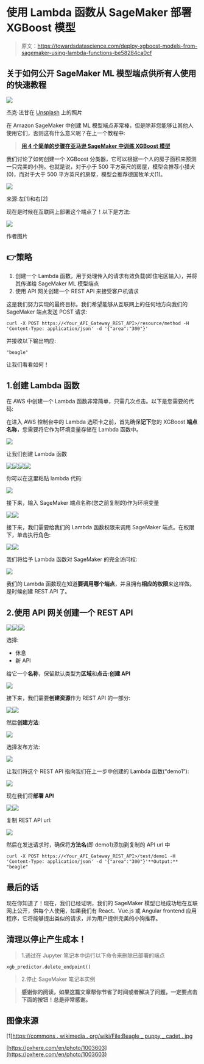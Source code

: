 # 使用 Lambda 函数从 SageMaker 部署 XGBoost 模型

> 原文：<https://towardsdatascience.com/deploy-xgboost-models-from-sagemaker-using-lambda-functions-be58284ca0cf>

## 关于如何公开 SageMaker ML 模型端点供所有人使用的快速教程

![](img/b2e6c22a5202fbd166914fd61e8145ca.png)

杰克·法甘在 [Unsplash](https://unsplash.com?utm_source=medium&utm_medium=referral) 上的照片

在 Amazon SageMaker 中创建 ML 模型端点非常棒，但是除非您能够让其他人使用它们，否则这有什么意义呢？在上一个教程中:

> [**用 4 个简单的步骤在亚马逊 SageMaker 中训练 XGBoost 模型**](https://medium.com/@nikola.kuzmic945/train-xgboost-models-in-amazon-sagemaker-in-4-simple-steps-4eb3e104ee61)

我们讨论了如何创建一个 XGBoost 分类器，它可以根据一个人的房子面积来预测一只完美的小狗。也就是说，对于小于 500 平方英尺的房屋，模型会推荐小猎犬(0)，而对于大于 500 平方英尺的房屋，模型会推荐德国牧羊犬(1)。

![](img/78be886705ef0b3be4f83b926ceafbf9.png)

来源:左[1]和右[2]

现在是时候在互联网上部署这个端点了！以下是方法:

![](img/fd9a55c4cc3e71cdc130265b23cf51d9.png)

作者图片

## 👉策略

1.  创建一个 Lambda 函数，用于处理传入的请求有效负载(即住宅区输入)，并将其传递给 SageMaker ML 模型端点
2.  使用 API 网关创建一个 REST API 来接受客户机请求

这是我们努力实现的最终目标。我们希望能够从互联网上的任何地方向我们的 SageMaker 端点发送 POST 请求:

```
curl -X POST https://<Your_API_Gateway_REST_API>/resource/method -H 'Content-Type: application/json' -d '{"area":"300"}'
```

并接收以下输出响应:

```
"beagle"
```

让我们看看如何！

## 1.创建 Lambda 函数

在 AWS 中创建一个 Lambda 函数非常简单，只需几次点击。以下是您需要的代码:

在进入 AWS 控制台中的 Lambda 选项卡之前，首先确保**记下**您的 XGBoost **端点名称**，您需要将它作为环境变量存储在 Lambda 函数中。

![](img/3eb69353ad68593b7ab948af570648f5.png)

让我们创建 Lambda 函数

![](img/02a2e7d155f1a3d43378e8723cbefef5.png)![](img/fab6fb9d6906dd269047763f3389701d.png)![](img/303bdf95d243006914963de29cc127e4.png)![](img/e182b075fb1b7192d210a217d39b3aaf.png)

你可以在这里粘贴 lambda 代码:

![](img/396d5e608273c1a54cfc2b07d90fae90.png)

接下来，输入 SageMaker 端点名称(您之前复制的)作为环境变量

![](img/206b6458d33c25776a4462ad6a24fed4.png)![](img/de67c0a64e4096c1dae3b283002190e3.png)

接下来，我们需要给我们的 Lambda 函数权限来调用 SageMaker 端点。在权限下，单击执行角色:

![](img/11b472b1eaf79af42b00333d7b7aa649.png)![](img/7b4b26a2eb5c979cee330f74386ea30b.png)

我们将给予 Lambda 函数对 SageMaker 的完全访问权:

![](img/3082525018d8df2259fad33cb99290c3.png)

我们的 Lambda 函数现在知道**要调用哪个端点**，并且拥有**相应的权限**来这样做。是时候创建 REST API 了。

## 2.使用 API 网关创建一个 REST API

![](img/17a03d57ea8a3304160508e2901da0d1.png)![](img/f87f3d3c544f6cc8231dde304c8d93da.png)![](img/62de5afb52ce0baa886083881a20d6db.png)

选择:

*   休息
*   新 API

给它一个**名称**，保留默认类型为**区域**和**点击:创建 API**

![](img/e68e0cd814721243dfa274d201e2d3b3.png)

接下来，我们需要**创建资源**作为 REST API 的一部分:

![](img/9d537ce3df8a9ce3a8024d3ad782a6d5.png)![](img/bb045dd5ce614a909cd8b6d01c92b6be.png)

然后**创建方法**:

![](img/050574672fb6212bb8111081b2655ee3.png)

选择发布方法:

![](img/4596cfb72881b1cb256cbd6459a5a1d2.png)

让我们将这个 REST API 指向我们在上一步中创建的 Lambda 函数(“demo1”):

![](img/50411a4b54b85f0db18b280fb4e23e23.png)

现在我们将**部署 API**

![](img/4edaf2b97d74d132568a70cebb566fc1.png)![](img/80ffa4297dd622abaf9a1cdeb86446d4.png)

复制 REST API url:

![](img/b04a905307905ebde0b9e33050b978ce.png)

然后在发送请求时，确保将**方法名**(即 demo1)添加到复制的 API url 中

```
curl -X POST https://<Your_API_Gateway_REST_API>/test/demo1 -H 'Content-Type: application/json' -d '{"area":"300"}'**Output:**
"beagle"
```

## 最后的话

现在你知道了！现在，我们已经证明，我们的 SageMaker 模型已经成功地在互联网上公开，供每个人使用，如果我们有 React、Vue.js 或 Angular frontend 应用程序，它将能够提出类似的请求，并为用户提供完美的小狗推荐。

## 清理以停止产生成本！

> 1.通过在 Jupyter 笔记本中运行以下命令来删除已部署的端点

```
xgb_predictor.delete_endpoint()
```

> 2.停止 SageMaker 笔记本实例

> **感谢你的阅读，如果这篇文章帮你节省了时间或者解决了问题，一定要点击下面的按钮！总是非常感谢。**

## 图像来源

[1][https://commons . wikimedia . org/wiki/File:Beagle _ puppy _ cadet . jpg](https://commons.wikimedia.org/wiki/File:Beagle_puppy_Cadet.jpg)

[https://pxhere.com/en/photo/1003603](https://pxhere.com/en/photo/1003603)
